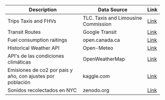|Description|Data Source|Link|
|---|---|----|
|Trips Taxis and FHVs|TLC. Taxis and Limousine Commission|[Link](https://www.nyc.gov/site/tlc/about/tlc-trip-record-data.page)|
|Transit Routes|Google Transit|[Link](https://developers.google.com/transit?hl=es-419)|
|Fuel consumption raitings|open.canada.ca|[Link](https://open.canada.ca/data/en/dataset/98f1a129-f628-4ce4-b24d-6f16bf24dd64#wb-auto-6)|
|Historical Weather API|Open-Meteo|[Link](https://open-meteo.com/en/docs/historical-weather-api)|
|API's de las condiciones climáticas|OpenWeatherMap|[Link](https://openweathermap.org/api)|
|Emisiones de co2 por pais y año, con ajustes por población|kaggle.com|[Link](https://www.kaggle.com/datasets/lobosi/c02-emission-by-countrys-grouth-and-population)|
|Sonidos recolectados en NYC|zenodo.org|[Link](https://zenodo.org/record/3966543)|
